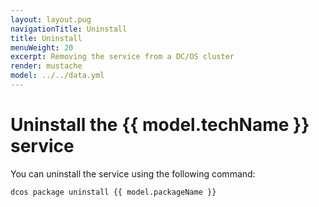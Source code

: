 ```yaml
---
layout: layout.pug
navigationTitle: Uninstall
title: Uninstall
menuWeight: 20
excerpt: Removing the service from a DC/OS cluster
render: mustache
model: ../../data.yml
---
```


# Uninstall the {{ model.techName }} service

You can uninstall the service using the following command:

```bash
dcos package uninstall {{ model.packageName }}
```
